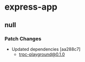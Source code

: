 # express-app

## null

### Patch Changes

- Updated dependencies [aa288c7]
  - trpc-playground@0.1.0
